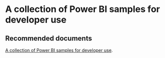   <properties
	pageTitle="sample - csharp code for development"
	description="sample - csharp code for development"
	service="microsoft.PowerBIDedicated"
	resource="capacities"
	authors="pjfreitas"
	ms.author="pfreitas"	
	displayOrder="500"
	selfHelpType="generic"
	supportTopicIds="32628150"
	productPesIds="16334"
	cloudEnvironments="public, MoonCake, fairfax" 
	articleId="6cbfa115-97d6-9838-e100-515e64acfa7f"
/>

# A collection of Power BI samples for developer use

## **Recommended documents**

[A collection of Power BI samples for developer use](https://github.com/Microsoft/PowerBI-developer-samples).<br>